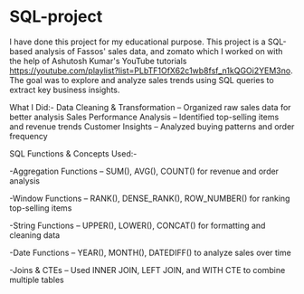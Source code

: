 # SQL-project
I have done this project for my educational purpose.
This project is a SQL-based analysis of Fassos' sales data, and zomato which I worked on with the help of Ashutosh Kumar's YouTube tutorials
https://youtube.com/playlist?list=PLbTF1OfX62c1wb8fsf_n1kQGOi2YEM3no. The goal was to explore and analyze sales trends using SQL queries to extract key business insights.

 What I Did:-
 Data Cleaning & Transformation – Organized raw sales data for better analysis  Sales Performance Analysis – Identified top-selling items and revenue trends
 Customer Insights – Analyzed buying patterns and order frequency

 SQL Functions & Concepts Used:-
 
-Aggregation Functions – SUM(), AVG(), COUNT() for revenue and order analysis

-Window Functions – RANK(), DENSE_RANK(), ROW_NUMBER() for ranking top-selling items
 
-String Functions – UPPER(), LOWER(), CONCAT() for formatting and cleaning data

-Date Functions – YEAR(), MONTH(), DATEDIFF() to analyze sales over time

-Joins & CTEs – Used INNER JOIN, LEFT JOIN, and WITH CTE to combine multiple tables

